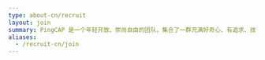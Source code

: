 ```yaml
---
type: about-cn/recruit
layout: join
summary: PingCAP 是一个年轻开放、崇尚自由的团队，集合了一群充满好奇心、有追求、技艺高超、梦想用科技改变世界的小伙伴。你，要加入进来么？
aliases:
  - /recruit-cn/join
---
```

